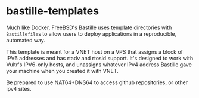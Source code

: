 # bastille-templates

Much like Docker, FreeBSD's Bastille uses template directories with `Bastillefile`s to allow users to deploy applications in a reproducible, automated way.

This template is meant for a VNET host on a VPS that assigns a block of IPV6 addresses and has rtadv and rtosld support.  It's designed to work with Vultr's IPV6-only hosts, and unassigns whatever IPv4 address Bastille gave your machine when you created it with VNET.

Be prepared to use NAT64+DNS64 to access github repositories, or other ipv4 sites. 
